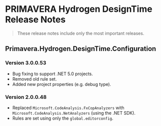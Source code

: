 # PRIMAVERA Hydrogen DesignTime Release Notes

> These release notes include only the most important releases.

## Primavera.Hydrogen.DesignTime.Configuration

### <a name="3.0.0.53"></a>Version 3.0.0.53

- Bug fixing to support .NET 5.0 projects.
- Removed old rule set.
- Added new project properties (e.g. debug type).

### <a name="2.0.0.48"></a>Version 2.0.0.48

- Replaced `Microsoft.CodeAnalysis.FxCopAnalyzers` with `Microsoft.CodeAnalysis.NetAnalyzers` (using the .NET SDK).
- Rules are set using only the `global.editorconfig`.